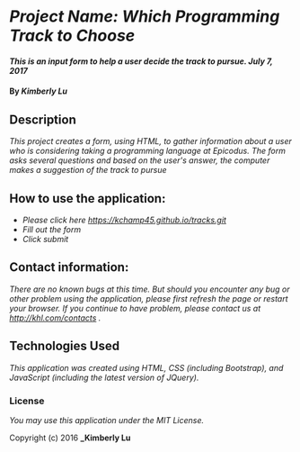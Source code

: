 # _Project Name: Which Programming Track to Choose_

#### _This is an input form to help a user decide the track to pursue. July 7, 2017_

#### By _**Kimberly Lu**_

## Description

_This project creates a form, using HTML, to gather information about a user who is considering taking a programming language at Epicodus.  The form asks several questions and based on the user's answer, the computer makes a suggestion of the track to pursue_

## How to use the application:

* _Please click here https://kchamp45.github.io/tracks.git_
* _Fill out the form_
* _Click submit_

## Contact information:

_There are no known bugs at this time.  But should you encounter any bug or other problem using the application, please first refresh the page or restart your browser.  If you continue to have problem, please contact us at http://khl.com/contacts ._

## Technologies Used

_This application was created using HTML, CSS (including Bootstrap), and JavaScript (including the latest version of JQuery)._

### License

*You may use this application under the MIT License.*

Copyright (c) 2016 **_Kimberly Lu**
